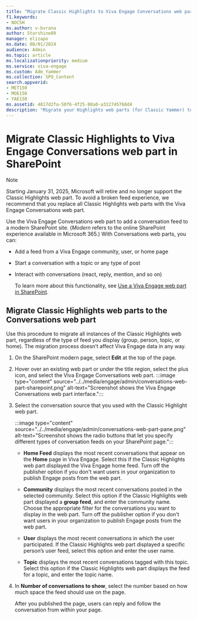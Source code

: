 ```yaml
---
title: "Migrate Classic Highlights to Viva Engage Conversations web part in SharePoint"
f1.keywords:
- NOCSH
ms.author: v-bvrana
author: Starshine89
manager: elizapo
ms.date: 08/01/2024
audience: Admin
ms.topic: article
ms.localizationpriority: medium
ms.service: viva-engage
ms.custom: Adm_Yammer
ms.collection: SPO_Content
search.appverid:
- MET150
- MOE150
- YAE150
ms.assetid: 4817d2fa-50f6-4f25-88a0-a312745768d4
description: "Migrate your Highlights web parts (for Classic Yammer) to Viva Engage Conversations web parts on all of your modern SharePoint pages."
---
```


# Migrate Classic Highlights to Viva Engage Conversations web part in SharePoint

>[!NOTE]
>Starting January 31, 2025, Microsoft will retire and no longer support the Classic Highlights web part. To avoid a broken feed experience, we recommend that you replace all Classic Highlights web parts with the Viva Engage Conversations web part.

Use the Viva Engage Conversations web part to add a conversation feed to a modern SharePoint site. (*Modern* refers to the online SharePoint experience available in Microsoft 365.) With Conversations web parts, you can:

- Add a feed from a Viva Engage community, user, or home page
- Start a conversation with a topic or any type of post
- Interact with conversations (react, reply, mention, and so on)

  To learn more about this functionality, see [Use a Viva Engage web part in SharePoint](https://support.microsoft.com/en-us/office/use-a-viva-engage-web-part-in-sharepoint-a53cfa0c-3d09-42c8-a286-1038a81c59da?ui=en-us&rs=en-us&ad=us).

## Migrate Classic Highlights web parts to the Conversations web part

Use this procedure to migrate all instances of the Classic Highlights web part, regardless of the type of feed you display (group, person, topic, or home). The migration process doesn’t affect Viva Engage data in any way.

1. On the SharePoint modern page, select **Edit** at the top of the page.

1. Hover over an existing web part or under the title region, select the plus icon, and select the Viva Engage Conversations web part.
    :::image type="content" source="../../media/engage/admin/conversations-web-part-sharepoint.png" alt-text="Screenshot shows the Viva Engage Conversations web part interface.":::

1. Select the conversation source that you used with the Classic Highlight web part.

    :::image type="content" source="../../media/engage/admin/conversations-web-part-pane.png" alt-text="Screenshot shows the radio buttons that let you specify different types of conversation feeds on your SharePoint page.":::

    - **Home Feed** displays the most recent conversations that appear on the **Home** page in Viva Engage. Select this if the Classic Highlights web part displayed the Viva Engage home feed. Turn off the publisher option if you don't want users in your organization to publish Engage posts from the web part.

    - **Community** displays the most recent conversations posted in the selected community. Select this option if the Classic Highlights web part displayed a **group feed**, and enter the community name. Choose the appropriate filter for the conversations you want to display in the web part. Turn off the publisher option if you don't want users in your organization to publish Engage posts from the web part.

 
    - **User** displays the most recent conversations in which the user participated. If the Classic Highlights web part displayed a specific person’s user feed, select this option and enter the user name.
 
    - **Topic** displays the most recent conversations tagged with this topic. Select this option if the Classic Highlights web part displays the feed for a topic, and enter the topic name.
 
1. In **Number of conversations to show**, select the number based on how much space the feed should use on the page.

    After you published the page, users can reply and follow the conversation from within your page. 
